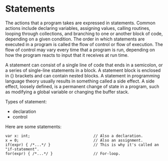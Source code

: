 # Statements

The actions that a program takes are expressed in statements. Common actions include declaring variables, assigning values, calling routines, looping through collections, and branching to one or another block of code, depending on a given condition. The order in which statements are executed in a program is called the flow of control or flow of execution. The flow of control may vary every time that a program is run, depending on how the program reacts to input that it receives at run time.

A statement can consist of a single line of code that ends in a semicolon, or a series of single-line statements in a block. A statement block is enclosed in {} brackets and can contain nested blocks. A statement in programming language theory usually results in something called a side effect. A side effect, loosely defined, is a permanent change of state in a program, such as modifying a global variable or changing the buffer stack.

Types of statement:
- declaration
- control


Here are some statements:
```
var x: int;                            // Also a declaration.
x = 0;                                 // Also an assignment.
if(expr) { /*...*/ }                   // This is why it's called an "if-statement".
for(expr) { /*...*/ }                  // For-loop.
```


